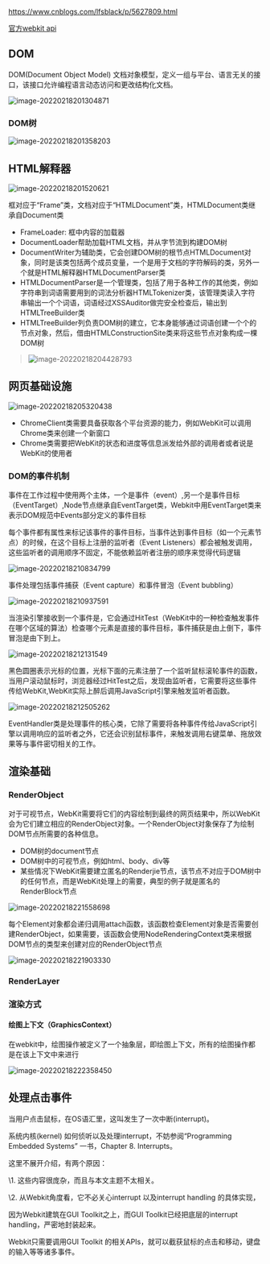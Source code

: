 https://www.cnblogs.com/lfsblack/p/5627809.html

[官方webkit api](https://webkitgtk.org/reference/webkitgtk/stable)

## DOM

DOM(Document Object Model) 文档对象模型，定义一组与平台、语言无关的接口，该接口允许编程语言动态访问和更改结构化文档。

![image-20220218201304871](https://raw.githubusercontent.com/mowang111/image-hosting/master/typora_images/image-20220218201304871.png)

### DOM树

![image-20220218201358203](https://raw.githubusercontent.com/mowang111/image-hosting/master/typora_images/image-20220218201358203.png)

## HTML解释器

![image-20220218201520621](https://raw.githubusercontent.com/mowang111/image-hosting/master/typora_images/image-20220218201520621.png)

框对应于“Frame”类，文档对应于“HTMLDocument”类，HTMLDocument类继承自Document类

+ FrameLoader: 框中内容的加载器
+ DocumentLoader帮助加载HTML文档，并从字节流到构建DOM树
+ DocumentWriter为辅助类，它会创建DOM树的根节点HTMLDocument对象，同时是该类包括两个成员变量，一个是用于文档的字符解码的类，另外一个就是HTML解释器HTMLDocumentParser类
+ HTMLDocumentParser是一个管理类，包括了用于各种工作的其他类，例如字符串到词语需要用到的词法分析器HTMLTokenizer类，该管理类读入字符串输出一个个词语，词语经过XSSAuditor做完安全检查后，输出到HTMLTreeBuilder类
+ HTMLTreeBuilder列负责DOM树的建立，它本身能够通过词语创建一个个的节点对象，然后，借由HTMLConstructionSite类来将这些节点对象构成一棵DOM树

> ![image-20220218204428793](https://raw.githubusercontent.com/mowang111/image-hosting/master/typora_images/image-20220218204428793.png)

## 网页基础设施

![image-20220218205320438](https://raw.githubusercontent.com/mowang111/image-hosting/master/typora_images/image-20220218205320438.png)

+ ChromeClient类需要具备获取各个平台资源的能力，例如WebKit可以调用Chrome类来创建一个新窗口
+ Chrome类需要把WebKit的状态和进度等信息派发给外部的调用者或者说是WebKit的使用者

### DOM的事件机制

事件在工作过程中使用两个主体，一个是事件（event）,另一个是事件目标（EventTarget）,Node节点继承自EventTarget类，Webkit中用EventTarget类来表示DOM规范中Events部分定义的事件目标

每个事件都有属性来标记该事件的事件目标，当事件达到事件目标（如一个元素节点）的时候，在这个目标上注册的监听者（Event Listeners）都会被触发调用，这些监听者的调用顺序不固定，不能依赖监听者注册的顺序来觉得代码逻辑

![image-20220218210834799](https://raw.githubusercontent.com/mowang111/image-hosting/master/typora_images/image-20220218210834799.png)

事件处理包括事件捕获（Event capture）和事件冒泡（Event bubbling）

![image-20220218210937591](https://raw.githubusercontent.com/mowang111/image-hosting/master/typora_images/image-20220218210937591.png)

当渲染引擎接收到一个事件是，它会通过HitTest（WebKit中的一种检查触发事件在哪个区域的算法）检查哪个元素是直接的事件目标，事件捕获是由上倒下，事件冒泡是由下到上。

![image-20220218212131549](https://raw.githubusercontent.com/mowang111/image-hosting/master/typora_images/image-20220218212131549.png)

黑色圆圈表示光标的位置，光标下面的元素注册了一个监听鼠标滚轮事件的函数，当用户滚动鼠标时，浏览器经过HitTest之后，发现由监听者，它需要将这些事件传给WebKit,WebKit实际上醉后调用JavaScript引擎来触发监听者函数。

![image-20220218212505262](https://raw.githubusercontent.com/mowang111/image-hosting/master/typora_images/image-20220218212505262.png)

EventHandler类是处理事件的核心类，它除了需要将各种事件传给JavaScript引擎以调用响应的监听者之外，它还会识别鼠标事件，来触发调用右键菜单、拖放效果等与事件密切相关的工作。

## 渲染基础

### RenderObject

对于可视节点，WebKit需要将它们的内容绘制到最终的网页结果中，所以WebKit会为它们建立相应的RenderObject对象。一个RenderObject对象保存了为绘制DOM节点所需要的各种信息。

+ DOM树的document节点
+ DOM树中的可视节点，例如html、body、div等
+ 某些情况下WebKit需要建立匿名的Renderjie节点，该节点不对应于DOM树中的任何节点，而是WebKit处理上的需要，典型的例子就是匿名的RenderBlock节点

![image-20220218221558698](https://raw.githubusercontent.com/mowang111/image-hosting/master/typora_images/image-20220218221558698.png)

每个Element对象都会递归调用attach函数，该函数检查Element对象是否需要创建RenderObject，如果需要，该函数会使用NodeRenderingContext类来根据DOM节点的类型来创建对应的RenderObject节点

![image-20220218221903330](https://raw.githubusercontent.com/mowang111/image-hosting/master/typora_images/image-20220218221903330.png)

### RenderLayer

### 渲染方式

#### 绘图上下文（GraphicsContext）

在webkit中，绘图操作被定义了一个抽象层，即绘图上下文，所有的绘图操作都是在该上下文中来进行

![image-20220218222358450](https://raw.githubusercontent.com/mowang111/image-hosting/master/typora_images/image-20220218222358450.png)

## 处理点击事件

当用户点击鼠标，在OS语汇里，这叫发生了一次中断(interrupt)。

系统内核(kernel) 如何侦听以及处理interrupt，不妨参阅“Programming Embedded Systems” 一书，Chapter 8. Interrupts。

这里不展开介绍，有两个原因：

   \1. 这些内容很庞杂，而且与本文主题不太相关。

   \2. 从Webkit角度看，它不必关心interrupt 以及interrupt handling 的具体实现，

因为Webkit建筑在GUI Toolkit之上，而GUI Toolkit已经把底层的interrupt handling，严密地封装起来。

Webkit只需要调用GUI Toolkit 的相关APIs，就可以截获鼠标的点击和移动，键盘的输入等等诸多事件。